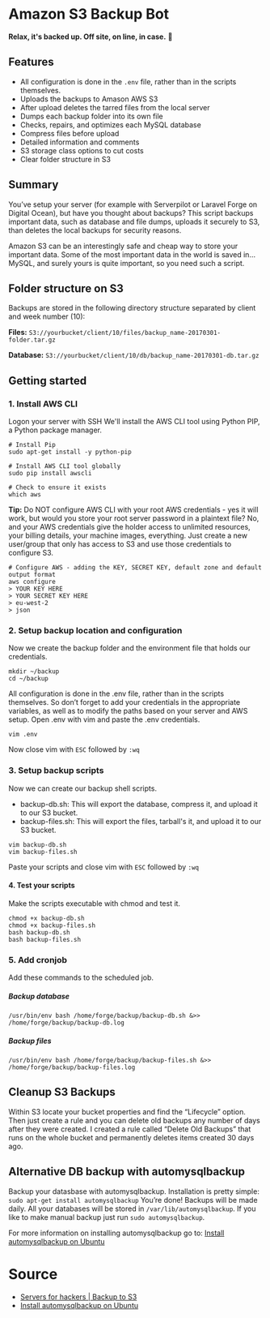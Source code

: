 # Amazon S3 Backup Bot 
**Relax, it's backed up. Off site, on line, in case.** 🤖

## Features
* All configuration is done in the ``.env`` file, rather than in the scripts themselves. 
* Uploads the backups to Amason AWS S3
* After upload deletes the tarred files from the local server
* Dumps each backup folder into its own file
* Checks, repairs, and optimizes each MySQL database
* Compress files before upload
* Detailed information and comments
* S3 storage class options to cut costs
* Clear folder structure in S3


## Summary
You’ve setup your server (for example with Serverpilot or Laravel Forge on Digital Ocean), but have you thought about backups? 
This script backups important data, such as database and file dumps, uploads it securely to S3, than deletes the local backups for security reasons.

Amazon S3 can be an interestingly safe and cheap way to store your important data. Some of the most important data in the world is saved in... MySQL, and surely yours is quite important, so you need such a script.


## Folder structure on S3
Backups are stored in the following directory structure separated by client and week number (10):

**Files:** ``S3://yourbucket/client/10/files/backup_name-20170301-folder.tar.gz``

**Database:** ``S3://yourbucket/client/10/db/backup_name-20170301-db.tar.gz``




## Getting started

### 1. Install AWS CLI
Logon your server with SSH
We'll install the AWS CLI tool using Python PIP, a Python package manager.

````
# Install Pip
sudo apt-get install -y python-pip

# Install AWS CLI tool globally
sudo pip install awscli

# Check to ensure it exists
which aws
````

**Tip:** Do NOT configure AWS CLI with your root AWS credentials - yes it will work, but would you store your root server password in a plaintext file? No, and your AWS credentials give the holder access to unlimited resources, your billing details, your machine images, everything.
Just create a new user/group that only has access to S3 and use those credentials to configure S3. 

````
# Configure AWS - adding the KEY, SECRET KEY, default zone and default output format
aws configure
> YOUR KEY HERE
> YOUR SECRET KEY HERE
> eu-west-2
> json
````

### 2. Setup backup location and configuration
Now we create the backup folder and the environment file that holds our credentials.

````
mkdir ~/backup
cd ~/backup
````
All configuration is done in the .env file, rather than in the scripts themselves. So don’t forget to add your credentials in the appropriate variables, as well as to modify the paths based on your server and AWS setup. 
Open .env with vim and paste the .env credentials. 

````
vim .env
````
Now close vim with ``ESC`` followed by ``:wq``

### 3. Setup backup scripts
Now we can create our backup shell scripts.
- backup-db.sh: This will export the database, compress it, and upload it to our S3 bucket.
- backup-files.sh: This will export the files, tarball's it, and upload it to our S3 bucket.

````
vim backup-db.sh
vim backup-files.sh
````
Paste your scripts and close vim with ``ESC`` followed by ``:wq``

#### 4. Test your scripts
Make the scripts executable with chmod and test it.

````
chmod +x backup-db.sh
chmod +x backup-files.sh
bash backup-db.sh
bash backup-files.sh
````

### 5. Add cronjob 
Add these commands to the scheduled job.

##### Backup database
````
/usr/bin/env bash /home/forge/backup/backup-db.sh &>> /home/forge/backup/backup-db.log
````
##### Backup files
````
/usr/bin/env bash /home/forge/backup/backup-files.sh &>> /home/forge/backup/backup-files.log
````

## Cleanup S3 Backups

Within S3 locate your bucket properties and find the “Lifecycle” option. Then just create a rule and you can delete old backups any number of days after they were created. I created a rule called “Delete Old Backups” that runs on the whole bucket and permanently deletes items created 30 days ago.


## Alternative DB backup with automysqlbackup
Backup your datasbase with automysqlbackup. Installation is pretty simple: ``sudo apt-get install automysqlbackup`` 
You’re done! Backups will be made daily.
All your databases will be stored in ``/var/lib/automysqlbackup``. 
If you like to make manual backup just run ``sudo automysqlbackup``. 

For more information on installing automysqlbackup go to: [Install automysqlbackup on Ubuntu](https://gist.github.com/janikvonrotz/9488132)


# Source
- [Servers for hackers | Backup to S3](https://serversforhackers.com/video/backup-to-s3)
- [Install automysqlbackup on Ubuntu](https://gist.github.com/janikvonrotz/9488132)